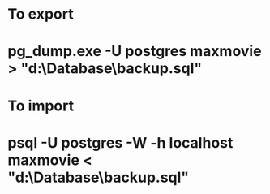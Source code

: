 # To export
 # pg_dump.exe -U postgres maxmovie > "d:\Database\backup.sql"
 # To import
 # psql -U postgres -W -h localhost maxmovie < "d:\Database\backup.sql"
